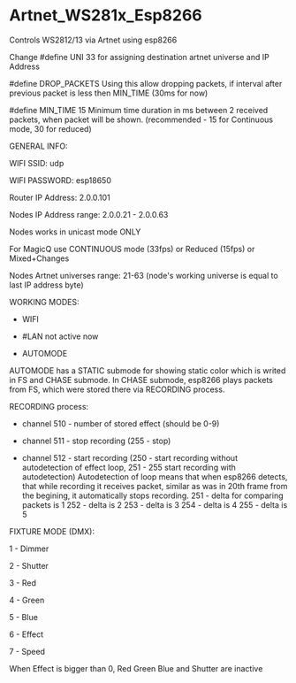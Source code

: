 # Artnet_WS281x_Esp8266
 Controls WS2812/13 via Artnet using esp8266

 Change #define UNI 33 for assigning destination artnet universe and IP Address

#define DROP_PACKETS
Using this allow dropping packets, if interval after previous packet is less then MIN_TIME (30ms for now)

#define MIN_TIME 15 Minimum time duration in ms between 2 received packets, when packet will be shown. (recommended - 15 for Continuous mode, 30 for reduced)

GENERAL INFO:

WIFI SSID: udp

WIFI PASSWORD: esp18650

Router IP Address: 2.0.0.101

Nodes IP Address range: 2.0.0.21 - 2.0.0.63

Nodes works in unicast mode ONLY

For MagicQ use CONTINUOUS mode (33fps) or Reduced (15fps) or Mixed+Changes

Nodes Artnet universes range: 21-63 (node's working universe is equal to last IP address byte)

WORKING MODES:

 - WIFI

 - #LAN not active  now

 - AUTOMODE

AUTOMODE has a STATIC submode for showing static color which is writed in FS and CHASE submode. In CHASE submode, esp8266 plays packets from FS, which were stored there via RECORDING process.

  RECORDING process:

   - channel 510 - number of stored effect (should be 0-9)

   - channel 511 - stop recording (255 - stop)

   - channel 512 - start recording (250 - start recording without autodetection of effect loop, 251 - 255 start recording with autodetection) Autodetection of loop means that when 
  esp8266 detects, that while recording it receives packet, similar as was in 20th frame from the begining, it automatically stops recording.
  251 - delta for comparing packets is 1
  252 - delta is 2
  253 - delta is 3
  254 - delta is 4
  255 - delta is 5

  FIXTURE MODE (DMX):

  1 - Dimmer

  2 - Shutter

  3 - Red

  4 - Green

  5 - Blue

  6 - Effect

  7 - Speed

  When Effect is bigger than 0, Red Green Blue and Shutter are inactive

